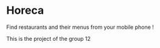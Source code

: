 Horeca
======

Find restaurants and their menus from your mobile phone !

This is the project of the group 12